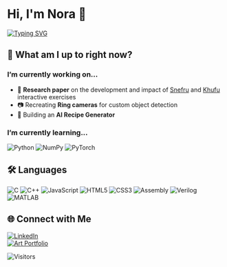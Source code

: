 # Hi, I'm Nora 👋

[![Typing SVG](https://readme-typing-svg.demolab.com?font=Fira+Code&pause=1000&color=c20ceb&width=600&lines=3rd-Year+Computer+Engineering+Student+%40+UofT+(2T7))](https://git.io/typing-svg)

## 🔎 What am I up to right now?

### I’m currently working on...
- 🤫 **Research paper** on the development and impact of [Snefru](https://learningc.org/cover.html) and [Khufu](https://learningcpp.org/cover.html) interactive exercises  
- 📷 Recreating **Ring cameras** for custom object detection
- 🍲 Building an **AI Recipe Generator**

### I’m currently learning...
![Python](https://img.shields.io/badge/Python-3776AB?style=for-the-badge&logo=python&logoColor=white)
![NumPy](https://img.shields.io/badge/NumPy-013243?style=for-the-badge&logo=numpy&logoColor=white)
![PyTorch](https://img.shields.io/badge/PyTorch-EE4C2C?style=for-the-badge&logo=pytorch&logoColor=white)

## 🛠️ Languages   

![C](https://img.shields.io/badge/C-00599C?style=for-the-badge&logo=c&logoColor=white)
![C++](https://img.shields.io/badge/C++-00599C?style=for-the-badge&logo=cplusplus&logoColor=white)
![JavaScript](https://img.shields.io/badge/JavaScript-323330?style=for-the-badge&logo=javascript&logoColor=F7DF1E)
![HTML5](https://img.shields.io/badge/HTML5-E34F26?style=for-the-badge&logo=html5&logoColor=white)
![CSS3](https://img.shields.io/badge/CSS3-1572B6?style=for-the-badge&logo=css3&logoColor=white)
![Assembly](https://img.shields.io/badge/Assembly-6E4C13?style=for-the-badge)
![Verilog](https://img.shields.io/badge/Verilog-35495E?style=for-the-badge)
![MATLAB](https://img.shields.io/badge/MATLAB-FF6F00?style=for-the-badge&logo=mathworks&logoColor=white)  

<!--

![VSCode](https://img.shields.io/badge/VSCode-0078d7?style=for-the-badge&logo=visual-studio-code&logoColor=white)
![Git](https://img.shields.io/badge/Git-F05032?style=for-the-badge&logo=git&logoColor=white)
![Node.js](https://img.shields.io/badge/Node.js-339933?style=for-the-badge&logo=node.js&logoColor=white)
![Netlify](https://img.shields.io/badge/Netlify-00C7B7?style=for-the-badge&logo=netlify&logoColor=white)
![Jupyter](https://img.shields.io/badge/Jupyter-F37626?style=for-the-badge&logo=jupyter&logoColor=white)
![LTspice](https://img.shields.io/badge/LTspice-DC322F?style=for-the-badge)
![ModelSim](https://img.shields.io/badge/ModelSim-008080?style=for-the-badge)
![Quartus Prime](https://img.shields.io/badge/Quartus%20Prime-0071C5?style=for-the-badge)


## 📊 GitHub Stats  

![Nora's GitHub stats](https://github-readme-stats.vercel.app/api?username=noraliu13&show_icons=true&theme=tokyonight)  

![Top Langs](https://github-readme-stats.vercel.app/api/top-langs/?username=noraliu13&layout=compact&theme=tokyonight)  

[![GitHub Streak](https://streak-stats.demolab.com?user=noraliu13&theme=tokyonight)](https://git.io/streak-stats)  

---

-->


## 🌐 Connect with Me  

[![LinkedIn](https://img.shields.io/badge/LinkedIn-0077B5?style=for-the-badge&logo=linkedin&logoColor=white)](https://www.linkedin.com/in/noralliu)  
[![Art Portfolio](https://img.shields.io/badge/Art%20Portfolio-FF69B4?style=for-the-badge&logo=adobecreativecloud&logoColor=white)](https://noraliu13.github.io)  

![Visitors](https://komarev.com/ghpvc/?username=noraliu13&color=blue)  

<!--
**noraliu13/noraliu13** is a ✨ _special_ ✨ repository because its `README.md` (this file) appears on your GitHub profile.

Here are some ideas to get you started:

- 🔭 I’m currently working on ...
- 🌱 I’m currently learning ...
- 👯 I’m looking to collaborate on ...
- 🤔 I’m looking for help with ...
- 💬 Ask me about ...
- 📫 How to reach me: ...
- 😄 Pronouns: ...
- ⚡ Fun fact: ...
-->
